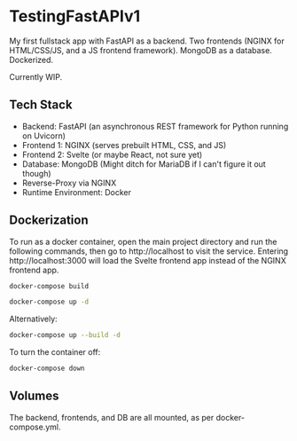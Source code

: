 # TestingFastAPIv1
My first fullstack app with FastAPI as a backend. Two frontends (NGINX for HTML/CSS/JS, and a JS frontend framework). MongoDB as a database. Dockerized.

Currently WIP.

## Tech Stack
* Backend: FastAPI (an asynchronous REST framework for Python running on Uvicorn)
* Frontend 1: NGINX (serves prebuilt HTML, CSS, and JS)
* Frontend 2: Svelte (or maybe React, not sure yet)
* Database: MongoDB (Might ditch for MariaDB if I can't figure it out though)
* Reverse-Proxy via NGINX
* Runtime Environment: Docker

## Dockerization
To run as a docker container, open the main project directory and run the following commands, then go to http://localhost to visit the service. Entering http://localhost:3000 will load the Svelte frontend app instead of the NGINX frontend app.
```bash
docker-compose build
```
```bash
docker-compose up -d
```
Alternatively:
```bash
docker-compose up --build -d
```
To turn the container off:
```bash
docker-compose down
```

## Volumes
The backend, frontends, and DB are all mounted, as per docker-compose.yml.
